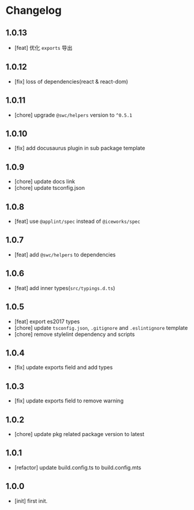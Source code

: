 # Changelog

## 1.0.13

- [feat] 优化 `exports` 导出

## 1.0.12

- [fix] loss of dependencies(react & react-dom)

## 1.0.11

- [chore] upgrade `@swc/helpers` version to `^0.5.1`

## 1.0.10

- [fix] add docusaurus plugin in sub package template

## 1.0.9

- [chore] update docs link
- [chore] update tsconfig.json

## 1.0.8

- [feat] use `@applint/spec` instead of `@iceworks/spec`

## 1.0.7

- [feat] add `@swc/helpers` to dependencies

## 1.0.6

- [feat] add inner types(`src/typings.d.ts`)

## 1.0.5

- [feat] export es2017 types
- [chore] update `tsconfig.json`, `.gitignore` and `.eslintignore` template
- [chore] remove stylelint dependency and scripts

## 1.0.4

- [fix] update exports field and add types

## 1.0.3

- [fix] update exports field to remove warning

## 1.0.2

- [chore] update pkg related package version to latest

## 1.0.1

- [refactor] update build.config.ts to build.config.mts

## 1.0.0

- [init] first init.
